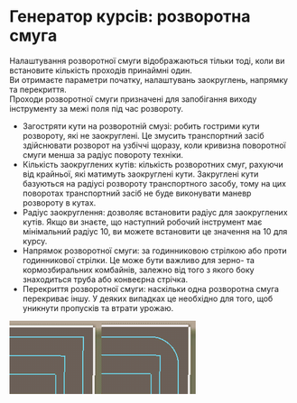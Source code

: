 # Генератор курсів: розворотна смуга

  
Налаштування розворотної смуги відображаються тільки тоді, коли ви встановите кількість проходів принаймні один.  
Ви отримаєте параметри початку, налаштувань заокруглень, напрямку та перекриття.  
Проходи розворотної смуги призначені для запобігання виходу інструменту за межі поля під час розвороту.  


  
- Загостряти кути на розворотній смузі: робить гострими кути розвороту, які не заокруглені. Це змусить транспортний засіб здійснювати розворот на узбіччі щоразу, коли кривизна поворотної смуги менша за радіус повороту техніки.  
- Кількість заокруглених кутів: кількість розворотних смуг, рахуючи від крайньої, які матимуть заокруглені кути. Закруглені кути базуються на радіусі розвороту транспортного засобу, тому на цих поворотах транспортний засіб не буде виконувати маневр розвороту в кутах.  
- Радіус заокруглення: дозволяє встановити радіус для заокруглених кутів. Якщо ви знаєте, що наступний робочий інструмент має мінімальний радіус 10, ви можете встановити це значення на 10 для курсу.  
- Напрямок розворотної смуги: за годинниковою стрілкою або проти годинникової стрілки. Це може бути важливо для зерно- та кормозбиральних комбайнів, залежно від того з якого боку знаходиться труба або конвеєрна стрічка.  
- Перекриття розворотної смуги: наскільки одна розворотна смуга перекриває іншу. У деяких випадках це необхідно для того, щоб уникнути пропусків та втрати урожаю.  


![Image](../assets/images/sharproundcorner_0_0_330_130.png)

